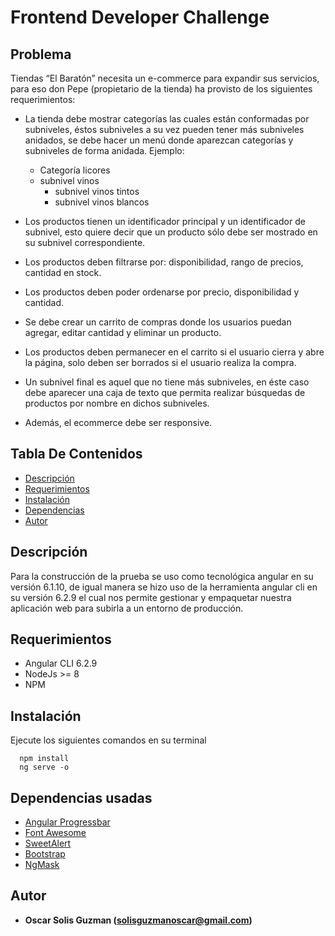 # Frontend Developer Challenge

## Problema

Tiendas “El Baratón” necesita un e-commerce para expandir sus servicios, para eso don Pepe (propietario de la tienda) ha provisto de los siguientes requerimientos:
 * La tienda debe mostrar categorías las cuales están conformadas por subniveles, éstos subniveles a su vez pueden tener más subniveles anidados, se debe hacer un menú donde aparezcan categorías y subniveles de forma anidada. Ejemplo:
 
      * Categoría licores
   * subnivel vinos
        * subnivel vinos tintos
        * subnivel vinos blancos  
        
* Los productos tienen un identificador principal y un identificador de subnivel, esto quiere decir que un producto sólo debe ser mostrado en su subnivel correspondiente.
* Los productos deben filtrarse por: disponibilidad, rango de precios, cantidad en stock.
* Los productos deben poder ordenarse por precio, disponibilidad y cantidad.
* Se debe crear un carrito de compras donde los usuarios puedan agregar, editar cantidad y eliminar un producto.
* Los productos deben permanecer en el carrito si el usuario cierra y abre la página, solo deben ser borrados si el usuario realiza la compra.
* Un subnivel final es aquel que no tiene más subniveles, en éste caso debe aparecer una caja de texto que permita realizar búsquedas de productos por nombre en dichos subniveles.
* Además, el ecommerce debe ser responsive.

## Tabla De Contenidos
- [Descripción](#descripción)
- [Requerimientos](#requeremientos)
- [Instalación](#instalación)
- [Dependencias](#dependencias)
- [Autor](#autor)

## Descripción
Para la construcción de la prueba se uso como tecnológica angular en su versión 6.1.10, de igual manera se hizo uso de la herramienta angular cli en su versión 6.2.9 el cual nos permite gestionar y empaquetar nuestra aplicación web para subirla a un entorno de producción.

## Requerimientos
- Angular CLI 6.2.9
- NodeJs >= 8
- NPM

## Instalación
Ejecute los siguientes comandos en su terminal
```
  npm install
  ng serve -o
```

## Dependencias usadas

- [Angular Progressbar](https://github.com/MurhafSousli/ngx-progressbar)
- [Font Awesome](https://fontawesome.com/v4.7.0/)
- [SweetAlert](https://sweetalert2.github.io)
- [Bootstrap](https://getbootstrap.com/)
- [NgMask](https://github.com/JsDaddy/ngx-mask#readme)

## Autor

* **Oscar Solis Guzman (solisguzmanoscar@gmail.com)**
